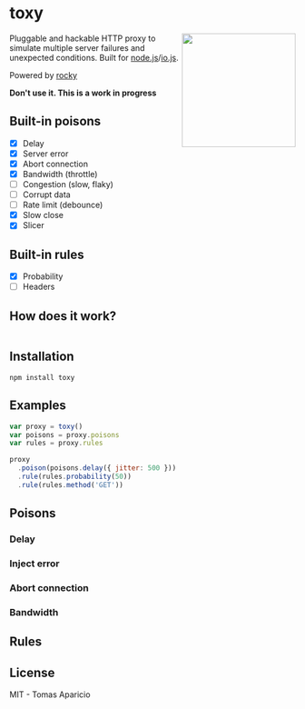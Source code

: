 # toxy

<img align="right" height="200" src="http://s8.postimg.org/ikc9jxllh/toxic.jpg" />

Pluggable and hackable HTTP proxy to simulate multiple server failures and unexpected conditions.
Built for [node.js](http://nodejs.org)/[io.js](https://iojs.org).

Powered by [rocky](https://github.com/h2non/rocky)

**Don't use it. This is a work in progress**

## Built-in poisons

- [x] Delay
- [x] Server error
- [x] Abort connection
- [x] Bandwidth (throttle)
- [ ] Congestion (slow, flaky)
- [ ] Corrupt data
- [ ] Rate limit (debounce)
- [x] Slow close
- [x] Slicer

## Built-in rules

- [x] Probability
- [ ] Headers

## How does it work?

```

```

## Installation

```
npm install toxy
```

## Examples

```js
var proxy = toxy()
var poisons = proxy.poisons
var rules = proxy.rules

proxy
  .poison(poisons.delay({ jitter: 500 }))
  .rule(rules.probability(50))
  .rule(rules.method('GET'))
```

## Poisons

### Delay

### Inject error

### Abort connection

### Bandwidth

## Rules


## License

MIT - Tomas Aparicio
